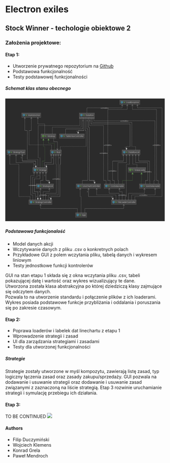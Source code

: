 # Electron exiles
## Stock Winner - techologie obiektowe 2 

### Założenia projektowe:
#### Etap 1:
- Utworzenie prywatnego repozytorium na [Github](https://github.com/FrozenTear7/electron-exiles)
- Podstawowa funkcjonalność
- Testy podstawowej funkcjonalności

##### Schemat klas stanu obecnego
![](./ClassDiagram3.png)

##### Podstawowa funkcjonalość
- Model danych akcji
- Wczytywanie danych z pliku .csv o konkretnych polach
- Przykładowe GUI z polem wczytania pliku, tabelą danych i wykresem liniowym
- Testy jednostkowe funkcji kontrolerów

GUI na stan etapu 1 składa się z okna wczytania pliku .csv, tabeli pokazującej datę i wartość
oraz wykres wizualizujący te dane.\
Utworzona została klasa abstrakcyjna po której dziedziczą klasy zajmujące się odczytem danych.\
Pozwala to na utworzenie standardu i połączenie plików z ich loaderami.
Wykres posiada podstawowe funkcje przybliżania i oddalania i poruszania się po zakresie czasowym.

#### Etap 2:
- Poprawa loaderów i labelek dat linechartu z etapu 1
- Wprowadzenie strategii i zasad
- UI dla zarządzania strategiami i zasadami
- Testy dla utworzonej funkcjonalności

##### Strategie
Strategie zostały utworzone w myśl kompozytu, zawierają listę zasad, typ logiczny łączenia zasad oraz zasady zakupu/sprzedaży.
GUI pozwala na dodawanie i usuwanie strategii oraz dodawanie i usuwanie zasad związanymi z zaznaczoną na liście strategią.
Etap 3 rozwinie uruchamianie strategii i symulację przebiegu ich działania.

#### Etap 3:
TO BE CONTINUED
<img src="https://ninfora.com/forums/uploads/monthly_2016_12/maxresdefault.jpg.6726da6b26a92e9e10764a43bac729d4.jpg" />

#### Authors
- Filip Duczymiński
- Wojciech Klemens
- Konrad Grela
- Paweł Mendroch
